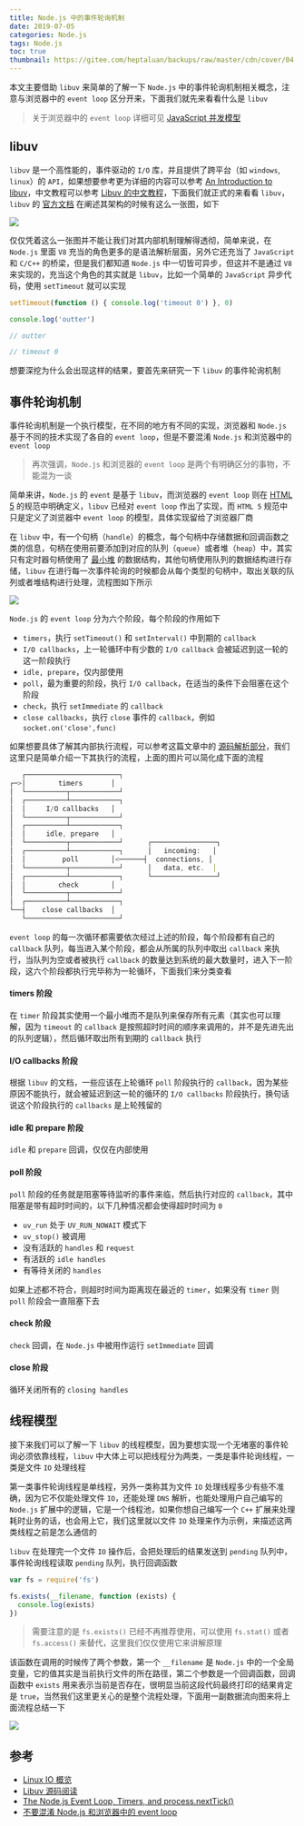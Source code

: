 ```yaml
---
title: Node.js 中的事件轮询机制
date: 2019-07-05
categories: Node.js
tags: Node.js
toc: true
thumbnail: https://gitee.com/heptaluan/backups/raw/master/cdn/cover/04.webp
---
```


本文主要借助 `libuv` 来简单的了解一下 `Node.js` 中的事件轮询机制相关概念，注意与浏览器中的 `event loop` 区分开来，下面我们就先来看看什么是 `libuv`

> 关于浏览器中的 `event loop` 详细可见 [JavaScript 并发模型](https://heptaluan.github.io/2018/08/12/JavaScript/30/)

<!--more-->


## libuv

`libuv` 是一个高性能的，事件驱动的 `I/O` 库，并且提供了跨平台（如 `windows`, `linux`）的 `API`，如果想要参考更为详细的内容可以参考 [An Introduction to libuv](https://github.com/nikhilm/uvbook)，中文教程可以参考 [Libuv 的中文教程](https://github.com/luohaha/Chinese-uvbook)，下面我们就正式的来看看 `libuv`，`libuv` 的 [官方文档](http://docs.libuv.org/en/v1.x/design.html) 在阐述其架构的时候有这么一张图，如下

![](https://gitee.com/heptaluan/backups/raw/master/cdn/node/04.png)

仅仅凭着这么一张图并不能让我们对其内部机制理解得透彻，简单来说，在 `Node.js` 里面 `V8` 充当的角色更多的是语法解析层面，另外它还充当了 `JavaScript` 和 `C/C++` 的桥梁，但是我们都知道 `Node.js` 中一切皆可异步，但这并不是通过 `V8` 来实现的，充当这个角色的其实就是 `libuv`，比如一个简单的 `JavaScript` 异步代码，使用 `setTimeout` 就可以实现

```js
setTimeout(function () { console.log('timeout 0') }, 0)

console.log('outter')

// outter

// timeout 0
```

想要深挖为什么会出现这样的结果，要首先来研究一下 `libuv` 的事件轮询机制



## 事件轮询机制

事件轮询机制是一个执行模型，在不同的地方有不同的实现，浏览器和 `Node.js` 基于不同的技术实现了各自的 `event loop`，但是不要混淆 `Node.js` 和浏览器中的 `event loop`

> 再次强调，`Node.js` 和浏览器的 `event loop` 是两个有明确区分的事物，不能混为一谈

简单来讲，`Node.js` 的 `event` 是基于 `libuv`，而浏览器的 `event loop` 则在 [HTML 5](https://html.spec.whatwg.org/multipage/webappapis.html#event-loops) 的规范中明确定义，`libuv` 已经对 `event loop` 作出了实现，而 `HTML 5` 规范中只是定义了浏览器中 `event loop` 的模型，具体实现留给了浏览器厂商

在 `libuv` 中，有一个句柄（`handle`）的概念，每个句柄中存储数据和回调函数之类的信息，句柄在使用前要添加到对应的队列（`queue`）或者堆（`heap`）中，其实只有定时器句柄使用了 [最小堆](https://zh.wikipedia.org/wiki/%E6%9C%80%E5%A4%A7%E2%80%94%E6%9C%80%E5%B0%8F%E5%A0%86) 的数据结构，其他句柄使用队列的数据结构进行存储，`libuv` 在进行每一次事件轮询的时候都会从每个类型的句柄中，取出关联的队列或者堆结构进行处理，流程图如下所示

![](https://gitee.com/heptaluan/backups/raw/master/cdn/node/05.png)

`Node.js` 的 `event loop` 分为六个阶段，每个阶段的作用如下

* `timers`，执行 `setTimeout()` 和 `setInterval()` 中到期的 `callback`
* `I/O callbacks`，上一轮循环中有少数的 `I/O callback` 会被延迟到这一轮的这一阶段执行
* `idle, prepare`，仅内部使用
* `poll`，最为重要的阶段，执行 `I/O callback`，在适当的条件下会阻塞在这个阶段
* `check`，执行 `setImmediate` 的 `callback`
* `close callbacks`，执行 `close` 事件的 `callback`，例如 `socket.on('close',func)`

如果想要具体了解其内部执行流程，可以参考这篇文章中的 [源码解析部分](https://cnodejs.org/topic/5a9108d78d6e16e56bb80882)，我们这里只是简单介绍一下其执行的流程，上面的图片可以简化成下面的流程

```js
   ┌───────────────────────┐
┌─>│        timers       │
│  └──────────┬────────────┘
│  ┌──────────┴────────────┐
│  │     I/O callbacks   │
│  └──────────┬────────────┘
│  ┌──────────┴────────────┐
│  │     idle, prepare   │
│  └──────────┬────────────┘      ┌────────────────┐
│  ┌──────────┴────────────┐      │   incoming:   │
│  │         poll        │<──────┤  connections, │
│  └──────────┬────────────┘      │   data, etc.  │
│  ┌──────────┴────────────┐      └────────────────┘
│  │        check        │
│  └──────────┬────────────┘
│  ┌──────────┴────────────┐
└──┤    close callbacks  │
   └───────────────────────┘
```

`event loop` 的每一次循环都需要依次经过上述的阶段，每个阶段都有自己的 `callback` 队列，每当进入某个阶段，都会从所属的队列中取出 `callback` 来执行，当队列为空或者被执行 `callback` 的数量达到系统的最大数量时，进入下一阶段，这六个阶段都执行完毕称为一轮循环，下面我们来分类查看


#### timers 阶段

在 `timer` 阶段其实使用一个最小堆而不是队列来保存所有元素（其实也可以理解，因为 `timeout` 的 `callback` 是按照超时时间的顺序来调用的，并不是先进先出的队列逻辑），然后循环取出所有到期的 `callback` 执行


#### I/O callbacks 阶段

根据 `libuv` 的文档，一些应该在上轮循环 `poll` 阶段执行的 `callback`，因为某些原因不能执行，就会被延迟到这一轮的循环的 `I/O callbacks` 阶段执行，换句话说这个阶段执行的 `callbacks` 是上轮残留的


#### idle 和 prepare 阶段

`idle` 和 `prepare` 回调，仅仅在内部使用


#### poll 阶段

`poll` 阶段的任务就是阻塞等待监听的事件来临，然后执行对应的 `callback`，其中阻塞是带有超时时间的，以下几种情况都会使得超时时间为 `0`

* `uv_run` 处于 `UV_RUN_NOWAIT` 模式下
* `uv_stop()` 被调用
* 没有活跃的 `handles` 和 `request`
* 有活跃的 `idle handles`
* 有等待关闭的 `handles`

如果上述都不符合，则超时时间为距离现在最近的 `timer`，如果没有 `timer` 则 `poll` 阶段会一直阻塞下去


#### check 阶段

`check` 回调，在 `Node.js` 中被用作运行 `setImmediate` 回调


#### close 阶段

循环关闭所有的 `closing handles`


## 线程模型

接下来我们可以了解一下 `libuv` 的线程模型，因为要想实现一个无堵塞的事件轮询必须依靠线程，`libuv` 中大体上可以把线程分为两类，一类是事件轮询线程，一类是文件 `IO` 处理线程

第一类事件轮询线程是单线程，另外一类称其为文件 `IO` 处理线程多少有些不准确，因为它不仅能处理文件 `IO`，还能处理 `DNS` 解析，也能处理用户自己编写的 `Node.js` 扩展中的逻辑，它是一个线程池，如果你想自己编写一个 `C++` 扩展来处理耗时业务的话，也会用上它，我们这里就以文件 `IO` 处理来作为示例，来描述这两类线程之前是怎么通信的

`libuv` 在处理完一个文件 `IO` 操作后，会把处理后的结果发送到 `pending` 队列中，事件轮询线程读取 `pending` 队列，执行回调函数

```js
var fs = require('fs')

fs.exists(__filename, function (exists) {
  console.log(exists)
})
```

> 需要注意的是 `fs.exists()` 已经不再推荐使用，可以使用 `fs.stat()` 或者 `fs.access()` 来替代，这里我们仅仅使用它来讲解原理

该函数在调用的时候传了两个参数，第一个 `__filename` 是 `Node.js` 中的一个全局变量，它的值其实是当前执行文件的所在路径，第二个参数是一个回调函数，回调函数中 `exists` 用来表示当前是否存在，很明显当前这段代码最终打印的结果肯定是 `true`，当然我们这里更关心的是整个流程处理，下面用一副数据流向图来将上面流程总结一下

![](https://gitee.com/heptaluan/backups/raw/master/cdn/node/06.png)







## 参考

* [Linux IO 概览](http://blog.lucode.net/linux/linux-io-overview.html)
* [Libuv 源码阅读](https://zhuanlan.zhihu.com/p/35039878)
* [The Node.js Event Loop, Timers, and process.nextTick()](https://nodejs.org/en/docs/guides/event-loop-timers-and-nexttick/)
* [不要混淆 Node.js 和浏览器中的 event loop](https://cnodejs.org/topic/5a9108d78d6e16e56bb80882)